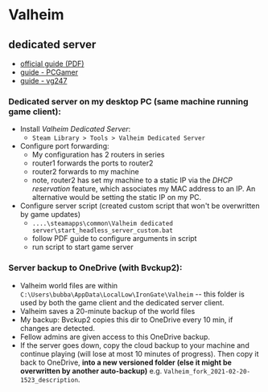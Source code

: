 # Valheim

## dedicated server

- [official guide (PDF)](assets/Valheim%20Dedicated%20Server%20Manual.pdf)
- [guide - PCGamer](https://www.pcgamer.com/valheim-multiplayer-dedicated-server/)
- [guide - vg247](https://www.vg247.com/2021/02/17/valheim-multiplayer-set-dedicated-server-co-op-options-explained/#section2)

### Dedicated server on my desktop PC (same machine running game client):
- Install *Valheim Dedicated Server*: 
  - `Steam Library > Tools > Valheim Dedicated Server`
- Configure port forwarding:
  - My configuration has 2 routers in series
  - router1 forwards the ports to router2
  - router2 forwards to my machine
  - note, router2 has set my machine to a static IP via the *DHCP reservation* feature, which associates my MAC address to an IP. An alternative would be setting the static IP on my PC.
- Configure server script (created custom script that won't be overwritten by game updates)
  - `....\steamapps\common\Valheim dedicated server\start_headless_server_custom.bat`
  - follow PDF guide to configure arguments in script
  - run script to start game server

### Server backup to OneDrive (with Bvckup2):
  - Valheim world files are within `C:\Users\bubba\AppData\LocalLow\IronGate\Valheim` -- this folder is used by both the game client and the dedicated server client.
  - Valheim saves a 20-minute backup of the world files 
  - My backup: Bvckup2 copies this dir to OneDrive every 10 min, if changes are detected.
  - Fellow admins are given access to this OneDrive backup.
  - If the server goes down, copy the cloud backup to your machine and continue playing (will lose at most 10 minutes of progress). Then copy it back to OneDrive, **into a new versioned folder (else it might be overwritten by another auto-backup)** e.g. `Valheim_fork_2021-02-20-1523_description`.
